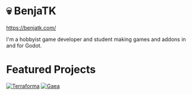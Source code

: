 # 💀 BenjaTK
https://benjatk.com/

I'm a hobbyist game developer and student making games and addons in and for Godot.

# Featured Projects

[![Terraforma](https://img.itch.zone/aW1nLzk4Mzk5NTUucG5n/315x250%23c/%2FWoIL%2B.png)](https://benjatk.itch.io/terraforma) [![Gaea](https://benjatk.com/assets/images/gaea-thumbnail.png)](https://github.com/BenjaTK/Gaea)
